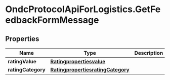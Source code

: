 # OndcProtocolApiForLogistics.GetFeedbackFormMessage

## Properties
Name | Type | Description | Notes
------------ | ------------- | ------------- | -------------
**ratingValue** | [**Ratingpropertiesvalue**](Ratingpropertiesvalue.md) |  | [optional] 
**ratingCategory** | [**RatingpropertiesratingCategory**](RatingpropertiesratingCategory.md) |  | [optional] 
